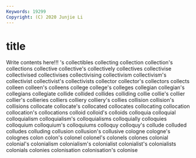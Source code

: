 ```yaml
---
Keywords: 19299
Copyright: (C) 2020 Junjie Li
---
```


# title

Write contents here!!!
's 
collectibles
collecting 
collection 
collection's 
collections 
collective 
collective's 
collectively 
collectives 
collectivise 
collectivised
collectivises 
collectivising 
collectivism 
collectivism's 
collectivist 
collectivist's 
collectivists 
collector 
collector's 
collectors
collects 
colleen 
colleen's 
colleens 
college 
college's 
colleges 
collegian 
collegian's 
collegians
collegiate 
collide 
collided 
collides 
colliding 
collie 
collie's 
collier 
collier's 
collieries
colliers 
colliery 
colliery's 
collies 
collision 
collision's 
collisions 
collocate 
collocate's 
collocated
collocates 
collocating 
collocation 
collocation's 
collocations 
colloid 
colloid's 
colloids 
colloquia 
colloquial
colloquialism 
colloquialism's 
colloquialisms 
colloquially 
colloquies 
colloquium 
colloquium's 
colloquiums 
colloquy 
colloquy's
collude 
colluded 
colludes 
colluding 
collusion 
collusion's 
collusive 
cologne 
cologne's 
colognes
colon 
colon's 
colonel 
colonel's 
colonels 
colones 
colonial 
colonial's 
colonialism 
colonialism's
colonialist 
colonialist's 
colonialists 
colonials 
colonies 
colonisation 
colonisation's 
colonise 
